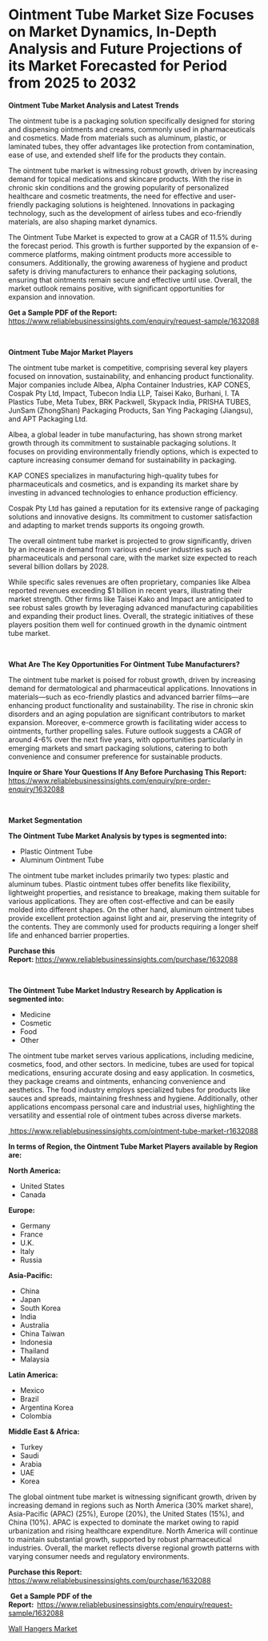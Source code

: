 <p><h1>Ointment Tube Market Size Focuses on Market Dynamics, In-Depth Analysis and Future Projections of its Market Forecasted for Period from 2025 to 2032</h1></p><p><strong>Ointment Tube Market Analysis and Latest Trends</strong></p>
<p><p>The ointment tube is a packaging solution specifically designed for storing and dispensing ointments and creams, commonly used in pharmaceuticals and cosmetics. Made from materials such as aluminum, plastic, or laminated tubes, they offer advantages like protection from contamination, ease of use, and extended shelf life for the products they contain. </p><p>The ointment tube market is witnessing robust growth, driven by increasing demand for topical medications and skincare products. With the rise in chronic skin conditions and the growing popularity of personalized healthcare and cosmetic treatments, the need for effective and user-friendly packaging solutions is heightened. Innovations in packaging technology, such as the development of airless tubes and eco-friendly materials, are also shaping market dynamics.</p><p>The Ointment Tube Market is expected to grow at a CAGR of 11.5% during the forecast period. This growth is further supported by the expansion of e-commerce platforms, making ointment products more accessible to consumers. Additionally, the growing awareness of hygiene and product safety is driving manufacturers to enhance their packaging solutions, ensuring that ointments remain secure and effective until use. Overall, the market outlook remains positive, with significant opportunities for expansion and innovation.</p></p>
<p><strong>Get a Sample PDF of the Report:&nbsp;</strong> <a href="https://www.reliablebusinessinsights.com/enquiry/request-sample/1632088?utm_campaign=3273&utm_medium=2&utm_source=Github&utm_content=ia&utm_term=05042025&utm_id=ointment-tube">https://www.reliablebusinessinsights.com/enquiry/request-sample/1632088</a></p>
<p>&nbsp;</p>
<p><strong>Ointment Tube Major Market Players</strong></p>
<p><p>The ointment tube market is competitive, comprising several key players focused on innovation, sustainability, and enhancing product functionality. Major companies include Albea, Alpha Container Industries, KAP CONES, Cospak Pty Ltd, Impact, Tubecon India LLP, Taisei Kako, Burhani, I. TA Plastics Tube, Meta Tubex, BRK Packwell, Skypack India, PRISHA TUBES, JunSam (ZhongShan) Packaging Products, San Ying Packaging (Jiangsu), and APT Packaging Ltd.</p><p>Albea, a global leader in tube manufacturing, has shown strong market growth through its commitment to sustainable packaging solutions. It focuses on providing environmentally friendly options, which is expected to capture increasing consumer demand for sustainability in packaging. </p><p>KAP CONES specializes in manufacturing high-quality tubes for pharmaceuticals and cosmetics, and is expanding its market share by investing in advanced technologies to enhance production efficiency. </p><p>Cospak Pty Ltd has gained a reputation for its extensive range of packaging solutions and innovative designs. Its commitment to customer satisfaction and adapting to market trends supports its ongoing growth.</p><p>The overall ointment tube market is projected to grow significantly, driven by an increase in demand from various end-user industries such as pharmaceuticals and personal care, with the market size expected to reach several billion dollars by 2028.</p><p>While specific sales revenues are often proprietary, companies like Albea reported revenues exceeding $1 billion in recent years, illustrating their market strength. Other firms like Taisei Kako and Impact are anticipated to see robust sales growth by leveraging advanced manufacturing capabilities and expanding their product lines. Overall, the strategic initiatives of these players position them well for continued growth in the dynamic ointment tube market.</p></p>
<p>&nbsp;</p>
<p><strong>What Are The Key Opportunities For Ointment Tube Manufacturers?</strong></p>
<p><p>The ointment tube market is poised for robust growth, driven by increasing demand for dermatological and pharmaceutical applications. Innovations in materials—such as eco-friendly plastics and advanced barrier films—are enhancing product functionality and sustainability. The rise in chronic skin disorders and an aging population are significant contributors to market expansion. Moreover, e-commerce growth is facilitating wider access to ointments, further propelling sales. Future outlook suggests a CAGR of around 4-6% over the next five years, with opportunities particularly in emerging markets and smart packaging solutions, catering to both convenience and consumer preference for sustainable products.</p></p>
<p><strong>Inquire or Share Your Questions If Any Before Purchasing This Report:</strong> <a href="https://www.reliablebusinessinsights.com/enquiry/pre-order-enquiry/1632088?utm_campaign=3273&utm_medium=2&utm_source=Github&utm_content=ia&utm_term=05042025&utm_id=ointment-tube">https://www.reliablebusinessinsights.com/enquiry/pre-order-enquiry/1632088</a></p>
<p>&nbsp;</p>
<p><strong>Market Segmentation</strong></p>
<p><strong>The Ointment Tube Market Analysis by types is segmented into:</strong></p>
<p><ul><li>Plastic Ointment Tube</li><li>Aluminum Ointment Tube</li></ul></p>
<p><p>The ointment tube market includes primarily two types: plastic and aluminum tubes. Plastic ointment tubes offer benefits like flexibility, lightweight properties, and resistance to breakage, making them suitable for various applications. They are often cost-effective and can be easily molded into different shapes. On the other hand, aluminum ointment tubes provide excellent protection against light and air, preserving the integrity of the contents. They are commonly used for products requiring a longer shelf life and enhanced barrier properties.</p></p>
<p><strong>Purchase this Report:&nbsp;</strong><a href="https://www.reliablebusinessinsights.com/purchase/1632088?utm_campaign=3273&utm_medium=2&utm_source=Github&utm_content=ia&utm_term=05042025&utm_id=ointment-tube">https://www.reliablebusinessinsights.com/purchase/1632088</a></p>
<p>&nbsp;</p>
<p><strong>The Ointment Tube Market Industry Research by Application is segmented into:</strong></p>
<p><ul><li>Medicine</li><li>Cosmetic</li><li>Food</li><li>Other</li></ul></p>
<p><p>The ointment tube market serves various applications, including medicine, cosmetics, food, and other sectors. In medicine, tubes are used for topical medications, ensuring accurate dosing and easy application. In cosmetics, they package creams and ointments, enhancing convenience and aesthetics. The food industry employs specialized tubes for products like sauces and spreads, maintaining freshness and hygiene. Additionally, other applications encompass personal care and industrial uses, highlighting the versatility and essential role of ointment tubes across diverse markets.</p></p>
<p><a href="https://www.reliablebusinessinsights.com/ointment-tube-market-r1632088?utm_campaign=3273&utm_medium=2&utm_source=Github&utm_content=ia&utm_term=05042025&utm_id=ointment-tube">&nbsp;https://www.reliablebusinessinsights.com/ointment-tube-market-r1632088</a></p>
<p><strong>In terms of Region, the Ointment Tube Market Players available by Region are:</strong></p>
<p>
    <p> <strong> North America: </strong>
        <ul>
            <li>United States</li>
            <li>Canada</li>
        </ul>
        </p> 
    <p> <strong> Europe: </strong>
        <ul>
            <li>Germany</li>
            <li>France</li>
            <li>U.K.</li>
            <li>Italy</li>
            <li>Russia</li>
        </ul>
        </p> 
    <p> <strong> Asia-Pacific: </strong>
        <ul>
            <li>China</li>
            <li>Japan</li>
            <li>South Korea</li>
            <li>India</li>
            <li>Australia</li>
            <li>China Taiwan</li>
            <li>Indonesia</li>
            <li>Thailand</li>
            <li>Malaysia</li>
        </ul>
        </p> 
    <p> <strong> Latin America: </strong>
        <ul>
            <li>Mexico</li>
            <li>Brazil</li>
            <li>Argentina Korea</li>
            <li>Colombia</li>
        </ul>
        </p> 
    <p> <strong> Middle East & Africa: </strong>
        <ul>
            <li>Turkey</li>
            <li>Saudi</li>
            <li>Arabia</li>
            <li>UAE</li>
            <li>Korea</li>
        </ul>
    </p>
    </p>
<p><p>The global ointment tube market is witnessing significant growth, driven by increasing demand in regions such as North America (30% market share), Asia-Pacific (APAC) (25%), Europe (20%), the United States (15%), and China (10%). APAC is expected to dominate the market owing to rapid urbanization and rising healthcare expenditure. North America will continue to maintain substantial growth, supported by robust pharmaceutical industries. Overall, the market reflects diverse regional growth patterns with varying consumer needs and regulatory environments.</p></p>
<p><strong>Purchase this Report: </strong><a href="https://www.reliablebusinessinsights.com/purchase/1632088?utm_campaign=3273&utm_medium=2&utm_source=Github&utm_content=ia&utm_term=05042025&utm_id=ointment-tube">https://www.reliablebusinessinsights.com/purchase/1632088</a></p>
<p>&nbsp;<strong>Get a Sample PDF of the Report:&nbsp;&nbsp;</strong><a href="https://www.reliablebusinessinsights.com/enquiry/request-sample/1632088?utm_campaign=3273&utm_medium=2&utm_source=Github&utm_content=ia&utm_term=05042025&utm_id=ointment-tube">https://www.reliablebusinessinsights.com/enquiry/request-sample/1632088</a></p>
<p><strong></strong></p>
<p><p><a href="https://github.com/fraryatena85/Market-Research-Report-List-1/blob/main/wall-hangers-market.md?utm_campaign=3273&utm_medium=2&utm_source=Github&utm_content=ia&utm_term=05042025&utm_id=ointment-tube">Wall Hangers Market</a></p></p>